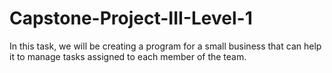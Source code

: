 # Capstone-Project-III-Level-1
In this task, we will be creating a program for a small business that can
help it to manage tasks assigned to each member of the team.
